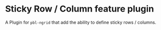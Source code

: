 # Sticky Row / Column feature plugin

A Plugin for `pbl-ngrid` that add the ability to define sticky rows / columns.
